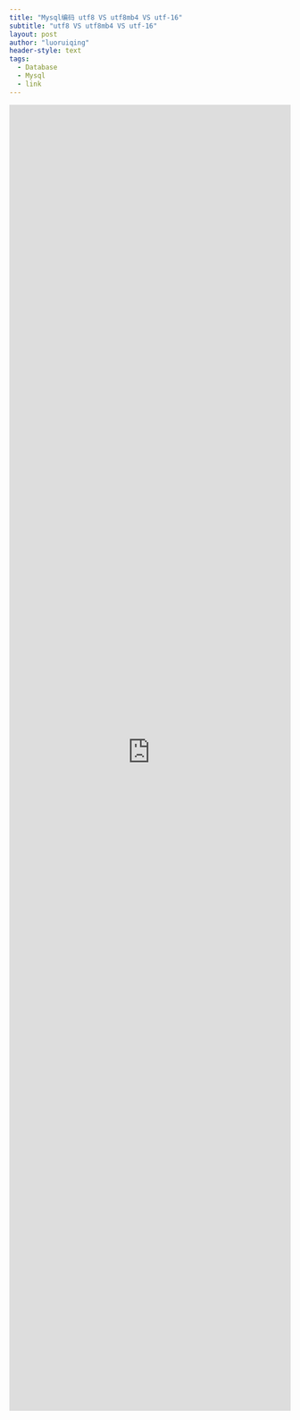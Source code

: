 ```yaml
---
title: "Mysql编码 utf8 VS utf8mb4 VS utf-16"
subtitle: "utf8 VS utf8mb4 VS utf-16"
layout: post
author: "luoruiqing"
header-style: text
tags:
  - Database
  - Mysql
  - link
---
```


<iframe 
  src="https://justcode.ikeepstudying.com/2018/04/mysql-utf8-utf8mb4-%E5%92%8C-utf-16%E5%8C%BA%E5%88%AB-%E6%95%B0%E6%8D%AE%E5%BA%93%E7%BC%96%E7%A0%81-%E6%95%B0%E6%8D%AE%E5%BA%93%E4%BF%9D%E5%AD%98emoji%E8%A1%A8%E6%83%85/"
  frameborder="0" 
  style="width: 100%; height:60%">
</iframe>